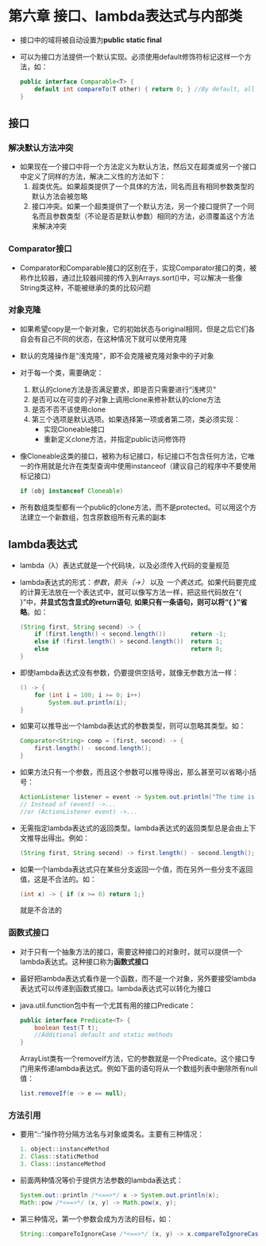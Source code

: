 # 第六章 接口、lambda表达式与内部类

+ 接口中的域将被自动设置为**public static final**
+ 可以为接口方法提供一个默认实现。必须使用default修饰符标记这样一个方法，如：

    ```java
    public interface Comparable<T> {
        default int compareTo(T other) { return 0; } //By default, all elements are the same
    }
    ```

## 接口

### 解决默认方法冲突

+ 如果现在一个接口中将一个方法定义为默认方法，然后又在超类或另一个接口中定义了同样的方法，解决二义性的方法如下：
    1. 超类优先。如果超类提供了一个具体的方法，同名而且有相同参数类型的默认方法会被忽略
    2. 接口冲突。如果一个超类提供了一个默认方法，另一个接口提供了一个同名而且参数类型（不论是否是默认参数）相同的方法，必须覆盖这个方法来解决冲突

### Comparator接口

+ Comparator和Comparable接口的区别在于，实现Comparator接口的类，被称作比较器，通过比较器间接的传入到Arrays.sort()中，可以解决一些像String类这种，不能被继承的类的比较问题

### 对象克隆

+ 如果希望copy是一个新对象，它的初始状态与original相同，但是之后它们各自会有自己不同的状态，在这种情况下就可以使用克隆
+ 默认的克隆操作是“浅克隆”，即不会克隆被克隆对象中的子对象

+ 对于每一个类，需要确定：
    1. 默认的clone方法是否满足要求，即是否只需要进行“浅拷贝”
    2. 是否可以在可变的子对象上调用clone来修补默认的clone方法
    3. 是否不否不该使用clone
    4. 第三个选项是默认选项。如果选择第一项或者第二项，类必须实现：
        + 实现Cloneable接口
        + 重新定义clone方法，并指定public访问修饰符
+ 像Cloneable这类的接口，被称为标记接口，标记接口不包含任何方法，它唯一的作用就是允许在类型查询中使用instanceof（建议自己的程序中不要使用标记接口）

    ```java
    if (obj instanceof Cloneable)
    ```

+ 所有数组类型都有一个public的clone方法，而不是protected。可以用这个方法建立一个新数组，包含原数组所有元素的副本

## lambda表达式

+ lambda（λ）表达式就是一个代码块，以及必须传入代码的变量规范
+ lambda表达式的形式：*参数*，*箭头（->）* 以及 *一个表达式*。如果代码要完成的计算无法放在一个表达式中，就可以像写方法一样，把这些代码放在“{ }”中，**并显式包含显式的return语句**, **如果只有一条语句，则可以将“{ }”省略**。如：

    ```java
    (String first, String second) -> {
        if (first.length() < second.length())       return -1;
        else if (first.length() > second.length())  return 1;
        else                                        return 0;
    }
    ```

+ 即使lambda表达式没有参数，仍要提供空括号，就像无参数方法一样：

    ```java
    () -> {
        for (int i = 100; i >= 0; i++)
            System.out.println(i);
    }
    ```

+ 如果可以推导出一个lambda表达式的参数类型，则可以忽略其类型。如：

    ```java
    Comparator<String> comp = (first, second) -> {
        first.length() - second.length();
    }
    ```

+ 如果方法只有一个参数，而且这个参数可以推导得出，那么甚至可以省略小括号：

    ```java
    ActionListener listener = event -> System.out.println("The time is " + new Date());
    // Instead of (event) ->...
    //or (ActionListener event) ->...
    ```

+ 无需指定lambda表达式的返回类型。lambda表达式的返回类型总是会由上下文推导出得出。例如：

    ```java
    (String first, String second) -> first.length() - second.length();
    ```

+ 如果一个lambda表达式只在某些分支返回一个值，而在另外一些分支不返回值，这是不合法的。如：

    ```java
    (int x) -> { if (x >= 0) return 1;}
    ```

    就是不合法的

### 函数式接口

+ 对于只有一个抽象方法的接口，需要这种接口的对象时，就可以提供一个lambda表达式。这种接口称为**函数式接口**
+ 最好把lambda表达式看作是一个函数，而不是一个对象，另外要接受lambda表达式可以传递到函数式接口。lambda表达式可以转化为接口
+ java.util.function包中有一个尤其有用的接口Predicate：

    ```java
    public interface Predicate<T> {
        boolean test(T t);
        //Additional default and static methods
    }
    ```

    ArrayList类有一个removeIf方法，它的参数就是一个Predicate。这个接口专门用来传递lambda表达式。例如下面的语句将从一个数组列表中删除所有null值：

    ```java
    list.removeIf(e -> e == null);
    ```

### 方法引用

+ 要用“::”操作符分隔方法名与对象或类名。主要有三种情况：

    ```java
    1. object::instanceMethod
    2. Class::staticMethod
    3. Class::instanceMethod
    ```

+ 前面两种情况等价于提供方法参数的lambda表达式：

    ```java
    System.out::println /*<==>*/ x -> System.out.println(x);
    Math::pow /*<==>*/ (x, y) -> Math.pow(x, y);
    ```

+ 第三种情况，第一个参数会成为方法的目标，如：

    ```java
    String::compareToIgnoreCase /*<==>*/ (x, y) -> x.compareToIgnoreCase(x);
    ```
